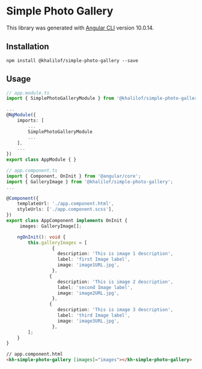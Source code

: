 # Simple Photo Gallery

This library was generated with [Angular CLI](https://github.com/angular/angular-cli) version 10.0.14.

## Installation
`npm install @khalilof/simple-photo-gallery --save`

## Usage

````ts
// app.module.ts
import { SimplePhotoGalleryModule } from '@khalilof/simple-photo-gallery';

...
@NgModule({
    imports: [
        ...
        SimplePhotoGalleryModule
        ...
    ],
    ...
})
export class AppModule { }
````

````ts
// app.component.ts
import { Component, OnInit } from '@angular/core';
import { GalleryImage } from '@khalilof/simple-photo-gallery';
...

@Component({
    templateUrl: './app.component.html',
    styleUrls: ['./app.component.scss'],
})
export class AppComponent implements OnInit {
     images: GalleryImage[];

    ngOnInit(): void {
        this.galleryImages = [
                 {
                   description: 'This is image 1 description',
                   label: 'first Image label',
                   image: 'image1URL.jpg',
                 },
                {
                   description: 'This is image 2 description',
                   label: 'second Image label',
                   image: 'image2URL.jpg',
                 },
                {
                   description: 'This is image 3 description',
                   label: 'third Image label',
                   image: 'image3URL.jpg',
                 },
        ];
    }
}

````

````html
// app.component.html
<kh-simple-photo-gallery [images]="images"></kh-simple-photo-gallery>
````



